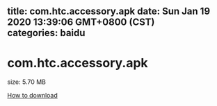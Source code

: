 
title: com.htc.accessory.apk
date: Sun Jan 19 2020 13:39:06 GMT+0800 (CST)    
categories: baidu
---

# com.htc.accessory.apk
size: 5.70 MB
 
 

[How to download](https://bpcam.bemobtrk.com/go/2ceec3aa-1ca2-46d6-b9ff-aaa5c184517c?jno=762)